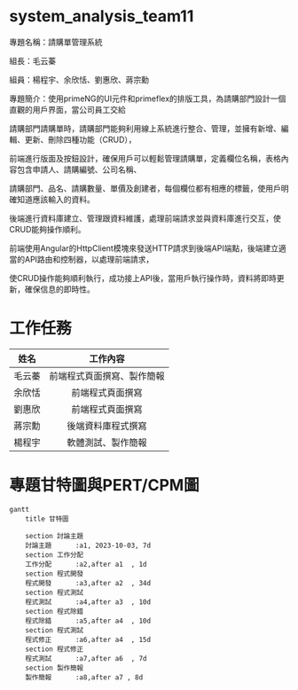 # system_analysis_team11
專題名稱：請購單管理系統

組長：毛云蓁

組員：楊程宇、余欣恬、劉惠欣、蔣宗勳

專題簡介：使用primeNG的UI元件和primeflex的排版工具，為請購部門設計一個直觀的用戶界面，當公司員工交給

請購部門請購單時，請購部門能夠利用線上系統進行整合、管理，並擁有新增、編輯、更新、刪除四種功能（CRUD），

前端進行版面及按鈕設計，確保用戶可以輕鬆管理請購單，定義欄位名稱，表格內容包含申請人、請購編號、公司名稱、

請購部門、品名、請購數量、單價及創建者，每個欄位都有相應的標籤，使用戶明確知道應該輸入的資料。

後端進行資料庫建立、管理跟資料維護，處理前端請求並與資料庫進行交互，使CRUD能夠操作順利。

前端使用Angular的HttpClient模塊來發送HTTP請求到後端API端點，後端建立適當的API路由和控制器，以處理前端請求，

使CRUD操作能夠順利執行，成功接上API後，當用戶執行操作時，資料將即時更新，確保信息的即時性。

# 工作任務

| 姓名 | 工作內容 |
| :-: | :-: |
| 毛云蓁 | 前端程式頁面撰寫、製作簡報 |
| 余欣恬 | 前端程式頁面撰寫 |
| 劉惠欣 | 前端程式頁面撰寫 |
| 蔣宗勳 | 後端資料庫程式撰寫|
| 楊程宇 | 軟體測試、製作簡報 |

# 專題甘特圖與PERT/CPM圖
```mermaid
gantt
    title 甘特圖

    section 討論主題
    討論主題      :a1, 2023-10-03, 7d
    section 工作分配
    工作分配      :a2,after a1  , 1d
    section 程式開發
    程式開發      :a3,after a2  , 34d
    section 程式測試
    程式測試      :a4,after a3  , 10d
    section 程式除錯
    程式除錯      :a5,after a4  , 10d
    section 程式測試
    程式修正      :a6,after a4  , 15d
    section 程式修正
    程式測試      :a7,after a6  , 7d
    section 製作簡報
    製作簡報      :a8,after a7 , 8d
```
